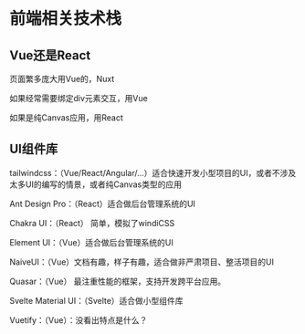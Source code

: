 # 前端相关技术栈

## Vue还是React

页面繁多庞大用Vue的，Nuxt

如果经常需要绑定div元素交互，用Vue

如果是纯Canvas应用，用React

## UI组件库

tailwindcss：（Vue/React/Angular/...）适合快速开发小型项目的UI，或者不涉及太多UI的编写的情景，或者纯Canvas类型的应用

Ant Design Pro：（React）适合做后台管理系统的UI

Chakra UI：（React） 简单，模拟了windiCSS

Element UI：（Vue）适合做后台管理系统的UI

NaiveUI：（Vue）文档有趣，样子有趣，适合做非严肃项目、整活项目的UI

Quasar：（Vue） 最注重性能的框架，支持开发跨平台应用。

Svelte Material UI：（Svelte）适合做小型组件库

Vuetify：（Vue）：没看出特点是什么？